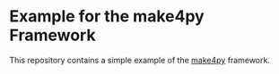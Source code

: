 # Example for the make4py Framework

This repository contains a simple example of the [make4py] framework.


[make4py]: https://github.com/seeraven/make4py